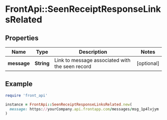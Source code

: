 # FrontApi::SeenReceiptResponseLinksRelated

## Properties

| Name | Type | Description | Notes |
| ---- | ---- | ----------- | ----- |
| **message** | **String** | Link to message associated with the seen record | [optional] |

## Example

```ruby
require 'front_api'

instance = FrontApi::SeenReceiptResponseLinksRelated.new(
  message: https://yourCompany.api.frontapp.com/messages/msg_1p4lvjym
)
```


